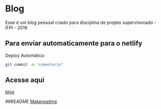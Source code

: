 # Blog

Esse é um blog pessoal criado para disciplina de projeto supervisonado - IFPI - 2019

## Para enviar automaticamente para o netlify

Deploy Automático

```bash
git commit -m "comentario"
```
## Acesse aqui
[blog](https://danielson.netlify.com)

##README
[Makereadme](https://www.makereadme.com)